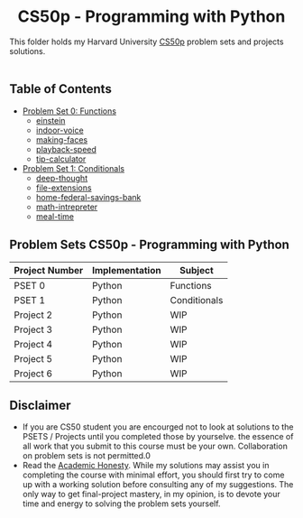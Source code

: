 <h1 align="center"> CS50p - Programming with Python </h1>

This folder holds my Harvard University <a href="https://cs50.harvard.edu/python/2022/">CS50p</a> problem sets and projects solutions.
<br/><br/>

## Table of Contents
- [Problem Set 0: Functions](pset0-functions)
  - [einstein](pset0-functions/einstein)
  - [indoor-voice](pset0-functions/indoor-voice)
  - [making-faces](pset0-functions/making-faces)
  - [playback-speed](pset0-functions/playback-speed)
  - [tip-calculator](pset0-functions/tip-calculator)
- [Problem Set 1: Conditionals](pset1-conditionals)
  - [deep-thought](pset1-conditionals/deep-thought)
  - [file-extensions](pset1-conditionals/file-extensions)
  - [home-federal-savings-bank](pset1-conditionals/home-federal-savings-bank)
  - [math-intrepreter](pset1-conditionals/math-intrepreter)
  - [meal-time](pset1-conditionals/meal-time)


## Problem Sets CS50p - Programming with Python
| Project Number | Implementation                         | Subject                  |
| -------------- | -------------------------------------- | ------------------------ |
| PSET 0         | Python                                 | Functions                |
| PSET 1         | Python                                 | Conditionals             |
| Project 2      | Python                                 | WIP                      |
| Project 3      | Python                                 | WIP                      |
| Project 4      | Python                                 | WIP                      |
| Project 5      | Python                                 | WIP                      |
| Project 6      | Python                                 | WIP                      |

## Disclaimer
- If you are CS50 student you are encourged not to look at solutions to the PSETS / Projects until you completed those by yourselve. the essence of all work that you submit to this course must be your own. Collaboration on problem sets is not permitted.0
- Read the [Academic Honesty](https://cs50.harvard.edu/x/2021/honesty/). While my solutions may assist you in completing the course with minimal effort, you should first try to come up with a working solution before consulting any of my suggestions. The only way to get final-project mastery, in my opinion, is to devote your time and energy to solving the problem sets yourself.
